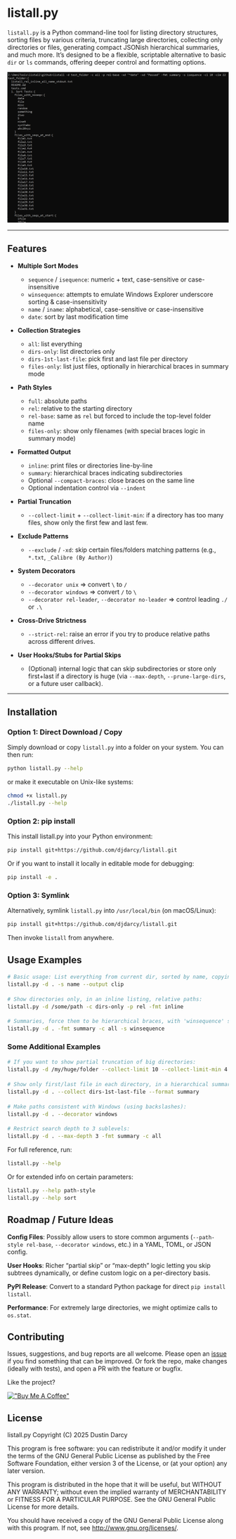 # listall.py

`listall.py` is a Python command-line tool for listing directory structures, sorting files by various criteria, truncating large directories, collecting only directories or files, generating compact JSONish hierarchical summaries, and much more. It’s designed to be a flexible, scriptable alternative to basic `dir` or `ls` commands, offering deeper control and formatting options.

![listall -d test_folder -c all -p rel-base -xd "*date" -xd "Passed" -fmt summary -s isequence -cl 10 -clm 22](images/example1.png)

---

## Features

- **Multiple Sort Modes**  
  - `sequence` / `isequence`: numeric + text, case-sensitive or case-insensitive  
  - `winsequence`: attempts to emulate Windows Explorer underscore sorting  & case-insensitivity
  - `name` / `iname`: alphabetical, case-sensitive or case-insensitive  
  - `date`: sort by last modification time  

- **Collection Strategies**  
  - `all`: list everything  
  - `dirs-only`: list directories only  
  - `dirs-1st-last-file`: pick first and last file per directory  
  - `files-only`: list just files, optionally in hierarchical braces in summary mode  

- **Path Styles**  
  - `full`: absolute paths  
  - `rel`: relative to the starting directory  
  - `rel-base`: same as `rel` but forced to include the top-level folder name  
  - `files-only`: show only filenames (with special braces logic in summary mode)  

- **Formatted Output**  
  - `inline`: print files or directories line-by-line  
  - `summary`: hierarchical braces indicating subdirectories  
  - Optional `--compact-braces`: close braces on the same line  
  - Optional indentation control via `--indent`  

- **Partial Truncation**  
  - `--collect-limit` + `--collect-limit-min`: if a directory has too many files, show only the first few and last few.  

- **Exclude Patterns**  
  - `--exclude` / `-xd`: skip certain files/folders matching patterns (e.g., `*.txt`, `_Calibre (By Author)`)  

- **System Decorators**  
  - `--decorator unix` => convert `\` to `/`  
  - `--decorator windows` => convert `/` to `\`  
  - `--decorator rel-leader`, `--decorator no-leader` => control leading `./` or `.\`  

- **Cross-Drive Strictness**  
  - `--strict-rel`: raise an error if you try to produce relative paths across different drives.  

- **User Hooks/Stubs for Partial Skips**  
  - (Optional) internal logic that can skip subdirectories or store only first+last if a directory is huge (via `--max-depth`, `--prune-large-dirs`, or a future user callback).  

---

## Installation

### Option 1: Direct Download / Copy

Simply download or copy `listall.py` into a folder on your system. You can then run:

```bash
python listall.py --help
```

or make it executable on Unix-like systems:

```bash
chmod +x listall.py
./listall.py --help
```

### Option 2: pip install

This install listall.py into your Python environment:

```bash
pip install git+https://github.com/djdarcy/listall.git
```

Or if you want to install it locally in editable mode for debugging:

```bash
pip install -e .
```

### Option 3: Symlink

Alternatively, symlink `listall.py` into `/usr/local/bin` (on macOS/Linux):

```bash
pip install git+https://github.com/djdarcy/listall.git
```

Then invoke `listall` from anywhere.

## Usage Examples

```bash
# Basic usage: List everything from current dir, sorted by name, copying output to clipboard:
listall.py -d . -s name --output clip

# Show directories only, in an inline listing, relative paths:
listall.py -d /some/path -c dirs-only -p rel -fmt inline

# Summaries, force them to be hierarchical braces, with 'winsequence' sorting:
listall.py -d . -fmt summary -c all -s winsequence
```

### Some Additional Examples

```bash
# If you want to show partial truncation of big directories:
listall.py -d /my/huge/folder --collect-limit 10 --collect-limit-min 4

# Show only first/last file in each directory, in a hierarchical summary:
listall.py -d . --collect dirs-1st-last-file --format summary

# Make paths consistent with Windows (using backslashes):
listall.py -d . --decorator windows

# Restrict search depth to 3 sublevels:
listall.py -d . --max-depth 3 -fmt summary -c all
```

For full reference, run:

```bash
listall.py --help
```

Or for extended info on certain parameters:

```bash
listall.py --help path-style
listall.py --help sort
```

## Roadmap / Future Ideas

**Config Files**: Possibly allow users to store common arguments (`--path-style rel-base`, `--decorator windows`, etc.) in a YAML, TOML, or JSON config.

**User Hooks**: Richer “partial skip” or “max-depth” logic letting you skip subtrees dynamically, or define custom logic on a per-directory basis.

**PyPI Release**: Convert to a standard Python package for direct `pip install listall`.

**Performance**: For extremely large directories, we might optimize calls to `os.stat`.

## Contributing

Issues, suggestions, and bug reports are all welcome. Please open an [issue](https://github.com/listall/issues) if you find something that can be improved. Or fork the repo, make changes (ideally with tests), and open a PR with the feature or bugfix.

Like the project? 

[!["Buy Me A Coffee"](https://www.buymeacoffee.com/assets/img/custom_images/orange_img.png)](https://www.buymeacoffee.com/djdarcy)

## License

listall.py
Copyright (C) 2025 Dustin Darcy

This program is free software: you can redistribute it and/or modify
it under the terms of the GNU General Public License as published by
the Free Software Foundation, either version 3 of the License, or
(at your option) any later version.

This program is distributed in the hope that it will be useful,
but WITHOUT ANY WARRANTY; without even the implied warranty of
MERCHANTABILITY or FITNESS FOR A PARTICULAR PURPOSE.  See the
GNU General Public License for more details.

You should have received a copy of the GNU General Public License
along with this program.  If not, see <http://www.gnu.org/licenses/>.
